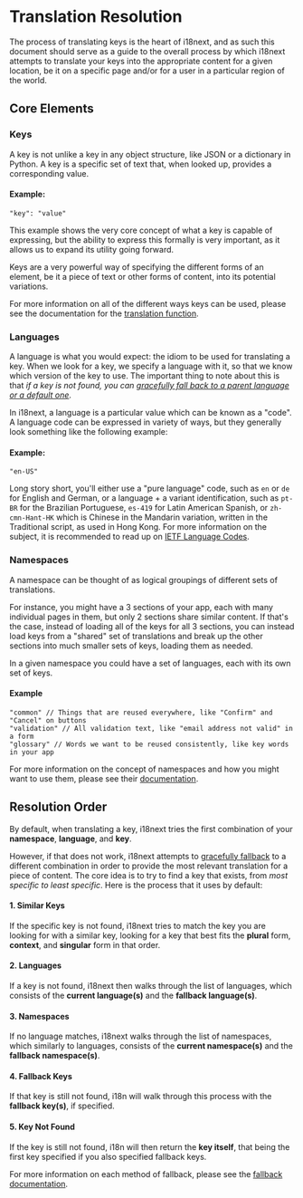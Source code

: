 # Translation Resolution

The process of translating keys is the heart of i18next, and as such this document should serve as a guide to the overall process by which i18next attempts to translate your keys into the appropriate content for a given location, be it on a specific page and/or for a user in a particular region of the world.

## Core Elements

### Keys

A key is not unlike a key in any object structure, like JSON or a dictionary in Python. A key is a specific set of text that, when looked up, provides a corresponding value.

#### Example:

```text
"key": "value"
```

This example shows the very core concept of what a key is capable of expressing, but the ability to express this formally is very important, as it allows us to expand its utility going forward.

Keys are a very powerful way of specifying the different forms of an element, be it a piece of text or other forms of content, into its potential variations.

For more information on all of the different ways keys can be used, please see the documentation for the [translation function](../translation-function/essentials.md).

### Languages

A language is what you would expect: the idiom to be used for translating a key. When we look for a key, we specify a language with it, so that we know which version of the key to use. The important thing to note about this is that _if a key is not found, you can_ [_gracefully fall back to a parent language or a default one_](fallback.md).

In i18next, a language is a particular value which can be known as a "code". A language code can be expressed in variety of ways, but they generally look something like the following example:

#### Example:

```text
"en-US"
```

Long story short, you'll either use a "pure language" code, such as `en` or `de` for English and German, or a language + a variant identification, such as `pt-BR` for the Brazilian Portuguese, `es-419` for Latin American Spanish, or `zh-cmn-Hant-HK` which is Chinese in the Mandarin variation, written in the Traditional script, as used in Hong Kong. For more information on the subject, it is recommended to read up on [IETF Language Codes](https://en.wikipedia.org/wiki/IETF_language_tag).

### Namespaces

A namespace can be thought of as logical groupings of different sets of translations.

For instance, you might have a 3 sections of your app, each with many individual pages in them, but only 2 sections share similar content. If that's the case, instead of loading all of the keys for all 3 sections, you can instead load keys from a "shared" set of translations and break up the other sections into much smaller sets of keys, loading them as needed.

In a given namespace you could have a set of languages, each with its own set of keys.

#### Example

```text
"common" // Things that are reused everywhere, like "Confirm" and "Cancel" on buttons
"validation" // All validation text, like "email address not valid" in a form
"glossary" // Words we want to be reused consistently, like key words in your app
```

For more information on the concept of namespaces and how you might want to use them, please see their [documentation](namespaces.md).

## Resolution Order

By default, when translating a key, i18next tries the first combination of your **namespace**, **language**, and **key**.

However, if that does not work, i18next attempts to [gracefully fallback](fallback.md) to a different combination in order to provide the most relevant translation for a piece of content. The core idea is to try to find a key that exists, from _most specific to least specific_. Here is the process that it uses by default:

#### 1. Similar Keys

If the specific key is not found, i18next tries to match the key you are looking for with a similar key, looking for a key that best fits the **plural** form, **context**, and **singular** form in that order.

#### 2. Languages

If a key is not found, i18next then walks through the list of languages, which consists of the **current language\(s\)** and the **fallback language\(s\)**.

#### 3. Namespaces

If no language matches, i18next walks through the list of namespaces, which similarly to languages, consists of the **current namespace\(s\)** and the **fallback namespace\(s\)**.

#### 4. Fallback Keys

If that key is still not found, i18n will walk through this process with the **fallback key\(s\)**, if specified.

#### 5. Key Not Found

If the key is still not found, i18n will then return the **key itself**, that being the first key specified if you also specified fallback keys.

For more information on each method of fallback, please see the [fallback documentation](fallback.md).

